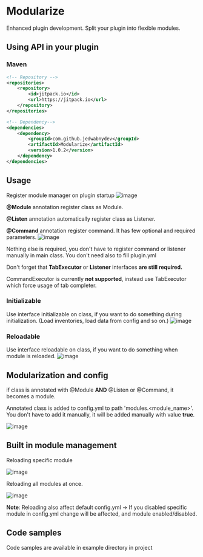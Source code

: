 # Modularize
Enhanced plugin development. Split your plugin into flexible modules.


## Using API in your plugin

### Maven
```xml
<!-- Repository -->
<repositories>
    <repository>
        <id>jitpack.io</id>
        <url>https://jitpack.io</url>
    </repository>
</repositories>
```

```xml
<!-- Dependency-->
<dependencies>
    <dependency>
        <groupId>com.github.jedwabnydev</groupId>
        <artifactId>Modularize</artifactId>
        <version>1.0.2</version>
    </dependency>
</dependencies>
```
## Usage

Register module manager on plugin startup
![image](https://user-images.githubusercontent.com/53827110/215810667-4aadff2d-b61b-4eb4-9ff6-dfdaf3fd5356.png)


**@Module** annotation register class as Module.

**@Listen** annotation automatically register class as Listener.

**@Command** annotation register command. It has few optional and required parameters.
![image](https://user-images.githubusercontent.com/53827110/214066927-eb2d0836-2c83-4e41-8b87-b653781a6593.png)

Nothing else is required, you don't have to register command or listener manually in main class. You don't need also to fill plugin.yml

Don't forget that **TabExecutor** or **Listener** interfaces **are still required.**

CommandExecutor is currently **not supported**, instead use TabExecutor which force usage of tab completer.


### Initializable
Use interface initializable on class, if you want to do something during initialization. (Load inventories, load data from config and so on.)
![image](https://user-images.githubusercontent.com/53827110/214067158-4d4f6cad-9123-4693-9676-4927931d5e23.png)

### Reloadable
Use interface reloadable on class, if you want to do something when module is reloaded.
![image](https://user-images.githubusercontent.com/53827110/214067307-9fe2cf38-7218-4650-add2-0d3e75918bd5.png)


## Modularization and config
if class is annotated with @Module **AND** @Listen or @Command, it becomes a module.

Annotated class is added to config.yml to path 'modules.<module_name>'. You don't have to add it manually, it will be added manually with value **true**.

![image](https://user-images.githubusercontent.com/53827110/214066217-d96d08bd-0172-4dc6-b4d1-3f8caf3d1629.png)


## Built in module management
Reloading specific module

![image](https://user-images.githubusercontent.com/53827110/214068063-487183e8-cf55-4fa8-8db6-be4909616d68.png)

Reloading all modules at once.

![image](https://user-images.githubusercontent.com/53827110/214068162-f608f07c-698f-47de-95ec-606e2a568717.png)

**Note**: Reloading also affect default config.yml -> If you disabled specific module in config.yml change will be affected, and module enabled/disabled.

## Code samples
Code samples are available in example directory in project
